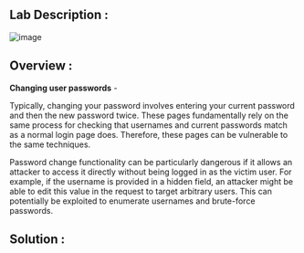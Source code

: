 ## Lab Description :

![image](https://github.com/sh3bu/Portswigger_labs/assets/67383098/e42366ed-c112-442f-b5cc-6e57398a6bc1)


## Overview :

**Changing user  passwords** -

 Typically, changing your password involves entering your current password and then the new password twice. These pages fundamentally rely on the same process for checking that usernames and current passwords match as a normal login page does. Therefore, these pages can be vulnerable to the same techniques.

Password change functionality can be particularly dangerous if it allows an attacker to access it directly without being logged in as the victim user. For example, if the username is provided in a hidden field, an attacker might be able to edit this value in the request to target arbitrary users. This can potentially be exploited to enumerate usernames and brute-force passwords. 

## Solution :

